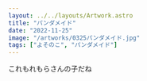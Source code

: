 ```yaml
---
layout: ../../layouts/Artwork.astro
title: "パンダメイド"
date: "2022-11-25"
image: "/artworks/0325パンダメイド.jpg"
tags: ["よそのこ", "パンダメイド"]
---
```


これもれもらさんの子だね